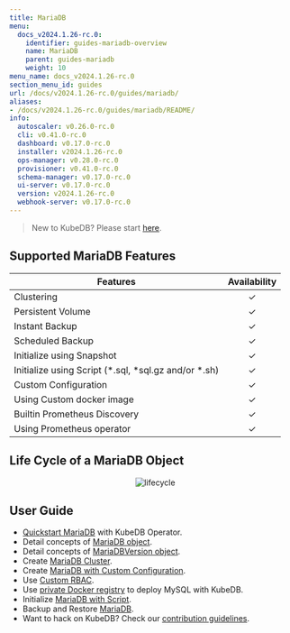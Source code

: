 ```yaml
---
title: MariaDB
menu:
  docs_v2024.1.26-rc.0:
    identifier: guides-mariadb-overview
    name: MariaDB
    parent: guides-mariadb
    weight: 10
menu_name: docs_v2024.1.26-rc.0
section_menu_id: guides
url: /docs/v2024.1.26-rc.0/guides/mariadb/
aliases:
- /docs/v2024.1.26-rc.0/guides/mariadb/README/
info:
  autoscaler: v0.26.0-rc.0
  cli: v0.41.0-rc.0
  dashboard: v0.17.0-rc.0
  installer: v2024.1.26-rc.0
  ops-manager: v0.28.0-rc.0
  provisioner: v0.41.0-rc.0
  schema-manager: v0.17.0-rc.0
  ui-server: v0.17.0-rc.0
  version: v2024.1.26-rc.0
  webhook-server: v0.17.0-rc.0
---
```


> New to KubeDB? Please start [here](/docs/v2024.1.26-rc.0/README).

## Supported MariaDB Features

| Features                                                | Availability |
| ------------------------------------------------------- | :----------: |
| Clustering                                              |   &#10003;   |
| Persistent Volume                                       |   &#10003;   |
| Instant Backup                                          |   &#10003;   |
| Scheduled Backup                                        |   &#10003;   |
| Initialize using Snapshot                               |   &#10003;   |
| Initialize using Script (\*.sql, \*sql.gz and/or \*.sh) |   &#10003;   |
| Custom Configuration                                    |   &#10003;   |
| Using Custom docker image                               |   &#10003;   |
| Builtin Prometheus Discovery                            |   &#10003;   |
| Using Prometheus operator                               |   &#10003;   |

## Life Cycle of a MariaDB Object

<p align="center">
  <img alt="lifecycle"  src="/docs/v2024.1.26-rc.0/guides/mariadb/images/mariadb-lifecycle.png" >
</p>

## User Guide

- [Quickstart MariaDB](/docs/v2024.1.26-rc.0/guides/mariadb/quickstart/overview) with KubeDB Operator.
- Detail concepts of [MariaDB object](/docs/v2024.1.26-rc.0/guides/mariadb/concepts/mariadb).
- Detail concepts of [MariaDBVersion object](/docs/v2024.1.26-rc.0/guides/mariadb/concepts/mariadb-version).
- Create [MariaDB Cluster](/docs/v2024.1.26-rc.0/guides/mariadb/clustering/galera-cluster).
- Create [MariaDB with Custom Configuration](/docs/v2024.1.26-rc.0/guides/mariadb/configuration/using-config-file).
- Use [Custom RBAC](/docs/v2024.1.26-rc.0/guides/mariadb/custom-rbac/using-custom-rbac).
- Use [private Docker registry](/docs/v2024.1.26-rc.0/guides/mariadb/private-registry/quickstart) to deploy MySQL with KubeDB.
- Initialize [MariaDB with Script](/docs/v2024.1.26-rc.0/guides/mariadb/initialization/using-script).
- Backup and Restore [MariaDB](/docs/v2024.1.26-rc.0/guides/mariadb/backup/overview).
- Want to hack on KubeDB? Check our [contribution guidelines](/docs/v2024.1.26-rc.0/CONTRIBUTING).
